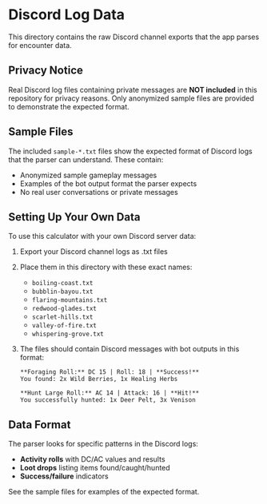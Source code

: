 # Discord Log Data

This directory contains the raw Discord channel exports that the app parses for encounter data.

## Privacy Notice

Real Discord log files containing private messages are **NOT included** in this repository for privacy reasons. Only anonymized sample files are provided to demonstrate the expected format.

## Sample Files

The included `sample-*.txt` files show the expected format of Discord logs that the parser can understand. These contain:
- Anonymized sample gameplay messages
- Examples of the bot output format the parser expects
- No real user conversations or private messages

## Setting Up Your Own Data

To use this calculator with your own Discord server data:

1. Export your Discord channel logs as .txt files
2. Place them in this directory with these exact names:
   - `boiling-coast.txt`
   - `bubblin-bayou.txt` 
   - `flaring-mountains.txt`
   - `redwood-glades.txt`
   - `scarlet-hills.txt`
   - `valley-of-fire.txt`
   - `whispering-grove.txt`

3. The files should contain Discord messages with bot outputs in this format:
   ```
   **Foraging Roll:** DC 15 | Roll: 18 | **Success!**
   You found: 2x Wild Berries, 1x Healing Herbs
   
   **Hunt Large Roll:** AC 14 | Attack: 16 | **Hit!**  
   You successfully hunted: 1x Deer Pelt, 3x Venison
   ```

## Data Format

The parser looks for specific patterns in the Discord logs:
- **Activity rolls** with DC/AC values and results
- **Loot drops** listing items found/caught/hunted
- **Success/failure** indicators

See the sample files for examples of the expected format.
